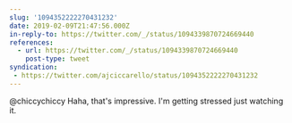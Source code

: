 ```yaml
---
slug: '1094352222270431232'
date: 2019-02-09T21:47:56.000Z
in-reply-to: https://twitter.com/_/status/1094339870724669440
references:
  - url: https://twitter.com/_/status/1094339870724669440
    post-type: tweet
syndication:
 - https://twitter.com/ajciccarello/status/1094352222270431232
---
```


@chiccychiccy Haha, that's impressive. I'm getting stressed just watching it.
